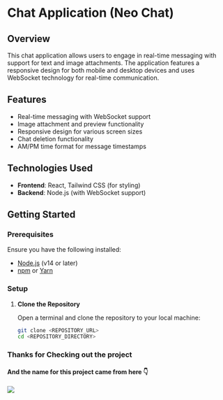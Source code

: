 # Chat Application (Neo Chat)

## Overview

This chat application allows users to engage in real-time messaging with support for text and image attachments. The application features a responsive design for both mobile and desktop devices and uses WebSocket technology for real-time communication.

## Features

- Real-time messaging with WebSocket support
- Image attachment and preview functionality
- Responsive design for various screen sizes
- Chat deletion functionality
- AM/PM time format for message timestamps

## Technologies Used

- **Frontend**: React, Tailwind CSS (for styling)
- **Backend**: Node.js (with WebSocket support)


## Getting Started

### Prerequisites

Ensure you have the following installed:

- [Node.js](https://nodejs.org/) (v14 or later)
- [npm](https://www.npmjs.com/) or [Yarn](https://yarnpkg.com/)

### Setup

1. **Clone the Repository**

   Open a terminal and clone the repository to your local machine:
   ```bash
   git clone <REPOSITORY_URL>
   cd <REPOSITORY_DIRECTORY>


### Thanks for Checking out the project 
#### And the name  for this project came from here 👇

![](https://i.giphy.com/media/v1.Y2lkPTc5MGI3NjExcW82YTd3NGVsc2M0cnd2aHY5Z2c1MmVwZWE2dmM2bzk0ZDQ5cjFwcSZlcD12MV9pbnRlcm5hbF9naWZfYnlfaWQmY3Q9Zw/eIm624c8nnNbiG0V3g/giphy.gif)

<!-- Currently, two official plugins are available:

- [@vitejs/plugin-react](https://github.com/vitejs/vite-plugin-react/blob/main/packages/plugin-react/README.md) uses [Babel](https://babeljs.io/) for Fast Refresh
- [@vitejs/plugin-react-swc](https://github.com/vitejs/vite-plugin-react-swc) uses [SWC](https://swc.rs/) for Fast Refresh -->
